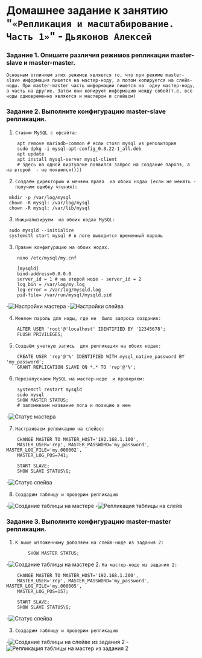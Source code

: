 # Домашнее задание к занятию "`«Репликация и масштабирование. Часть 1»`" - `Дьяконов Алексей`


### Задание 1.  Опишите различия режимов репликации master-slave и  master-master.

`Основным отличием этих режимов является то, что при режиме master-slave информация пишется на мастер-ноду, а потом копируется на слейв-ноды. При master-master часть информации пишется на  одну мастер-ноду, а часть на другие. Затем они копируют информацию между собой(т.е. все ноды одновременно являются и мастером и слейвом)`



### Задание 2. Выполните конфигурацию master-slave репликации.

1. `Ставим MySQL с офсайта:`
```
    apt remove mariadb-common # если стоял mysql из репозитория
    sudo dpkg -i mysql-apt-config_0.8.22-1_all.deb
    apt update
    apt install mysql-server mysql-client 
    # здесь на одной виртуалке появился запрос на создание пароля, а на второй  - не появился))))

```

2. `Создаём директорию и меняем права  на обоих нодах (если не менять - получим ошибку чтения):`
```
 mkdir -p /var/log/mysql
 chown -R mysql: /var/log/mysql
 chown -R mysql: /var/lib/mysql 
```
3. `Инициализируем  на обоих нодах MySQL:`
```
 sudo mysqld --initialize  
 systemctl start mysql # в логе выводится временный пароль
```
 
3. `Правим конфигурацию на обоих нодах.`
```
    nano /etc/mysql/my.cnf
    
    [mysqld]
    bind-address=0.0.0.0
    server_id = 1 # на второй ноде - server_id = 2
    log_bin = /var/log/my.log
    log-error = /var/log/mysqld.log
    pid-file= /var/run/mysql/mysqld.pid
```
-![Настройки мастера](./img/2_5_1.jpg)
-![Настройки слейва](./img/2_5_2.jpg)


4. `Меняем пароль для ноды, где не  было запроса создания:`
```
    ALTER USER 'root'@'localhost' IDENTIFIED BY '12345678';
    FLUSH PRIVILEGES;
```
5. `Создаём учетную запись  для репликация на обоих нодах:`

```
    CREATE USER 'rep'@'%' IDENTIFIED WITH mysql_native_password BY 'my_password';
    GRANT REPLICATION SLAVE ON *.* TO 'rep'@'%';
```

6. `Перезапускаем MySQL на мастер-ноде  и проверяем:`

```
    systemctl restart mysqld
    sudo mysql
    SHOW MASTER STATUS;
    # запоминаем название лога и позицию в нем
```
-![Статус мастера](./img/2_6.jpg)

7. `Настраиваем репликацию на слейве:`
```
    CHANGE MASTER TO MASTER_HOST='192.168.1.100', 
    MASTER_USER='rep', MASTER_PASSWORD='my_password', MASTER_LOG_FILE='my.000002',
    MASTER_LOG_POS=741;

    START SLAVE;
    SHOW SLAVE STATUS\G;
```
-![Статус слейва](./img/2_7.jpg)

8. `Создадим таблицу и проверим репликацию`

-![Создание таблицы на мастере](./img/2_8_1.jpg)
-![Репликация таблицы на слейв](./img/2_8_2.jpg)


### Задание 3. Выполните конфигурацию master-master репликации.

1. `К выше изложенному добаляем на слейв-ноде из задания 2:`
```   
        SHOW MASTER STATUS;
```
-![Создание таблицы на мастере](./img/3_1.jpg)
2. `На мастер-ноде из задания 2:`
```
    CHANGE MASTER TO MASTER_HOST='192.168.1.200', 
    MASTER_USER='rep', MASTER_PASSWORD='my_password', MASTER_LOG_FILE='my.000005',
    MASTER_LOG_POS=157;

    START SLAVE;
    SHOW SLAVE STATUS\G;
```
-![Статус слейва](./img/3_2.jpg)

3. `Создадим таблицу и проверим репликацию`

-![Создание таблицы на слейве из задания 2](./img/3_3_1.jpg)
-![Репликация таблицы на мастер из задания 2](./img/3_3_2.jpg)